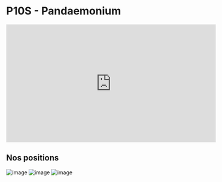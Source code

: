 # P10S - Pandaemonium 

<iframe width="560" height="315" src="https://www.youtube.com/embed/qwQoAAl9qsM" title="YouTube video player" frameborder="0" allow="accelerometer; autoplay; clipboard-write; encrypted-media; gyroscope; picture-in-picture; web-share" allowfullscreen></iframe>

## Nos positions
![image](https://github.com/rerevival/rerevival.github.io/assets/106151129/b0801a63-5a1c-4e8b-ba6c-7aba75520805)
![image](https://github.com/rerevival/rerevival.github.io/assets/106151129/71e3ff7d-3461-4d38-9ccc-451aa090101a)
![image](https://github.com/rerevival/rerevival.github.io/assets/106151129/a3753ff0-43d3-4128-adec-95e1e615f3b7)
